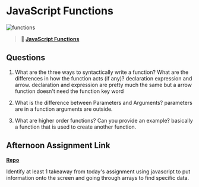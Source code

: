 # JavaScript Functions

![functions](https://bcw.blob.core.windows.net/public/img/function-anatomy.jpg)

> **📖 [JavaScript Functions](https://codeworksacademy.com/fs-student-guide/resources/wk2/02-Functions)**

## Questions

1. What are the three ways to syntactically write a function? What are the differences in how the function acts (if any)?
declaration expression and arrow. declaration and expression are pretty much the same but a arrow function doesn't need the function key word


2. What is the difference between Parameters and Arguments?
parameters are in a function arguments are outside.

3. What are higher order functions? Can you provide an example?
basically a function that is used to create another function.

## Afternoon Assignment Link

**[Repo](https://github.com/LiamSmith1992/warehouse)**

Identify at least 1 takeaway from today's assignment
using javascript to put information onto the screen and going through arrays to find specific data.